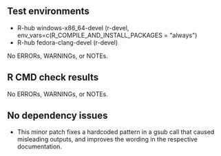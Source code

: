## Test environments
- R-hub windows-x86_64-devel (r-devel,  env_vars=c(R_COMPILE_AND_INSTALL_PACKAGES = "always")
- R-hub fedora-clang-devel (r-devel)

No ERRORs, WARNINGs, or NOTEs. 

## R CMD check results
No ERRORs, WARNINGs, or NOTEs. 
  
## No dependency issues

* This minor patch fixes a hardcoded pattern in a gsub call that caused misleading outputs, and improves the wording in the respective documentation.
